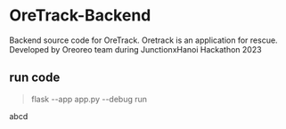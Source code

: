 # OreTrack-Backend
Backend source code for OreTrack. Oretrack is an application for rescue. Developed by Oreoreo team during JunctionxHanoi Hackathon 2023

## run code

> flask --app app.py --debug run

abcd
